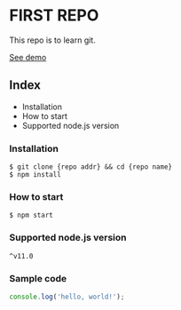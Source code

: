 # FIRST REPO

This repo is to learn git.

[See demo](https://www.google.com)

## Index

- Installation
- How to start
- Supported node.js version

### Installation

```shell
$ git clone {repo addr} && cd {repo name}
$ npm install
```

### How to start

`$ npm start`

### Supported node.js version

`^v11.0`

### Sample code

```javascript
console.log('hello, world!');
```
